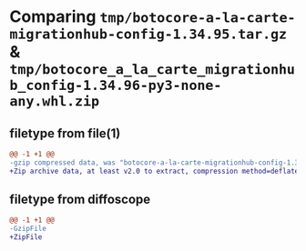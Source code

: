 # Comparing `tmp/botocore-a-la-carte-migrationhub-config-1.34.95.tar.gz` & `tmp/botocore_a_la_carte_migrationhub_config-1.34.96-py3-none-any.whl.zip`

## filetype from file(1)

```diff
@@ -1 +1 @@
-gzip compressed data, was "botocore-a-la-carte-migrationhub-config-1.34.95.tar", last modified: Wed May  1 01:06:27 2024, max compression
+Zip archive data, at least v2.0 to extract, compression method=deflate
```

## filetype from diffoscope

```diff
@@ -1 +1 @@
-GzipFile
+ZipFile
```

